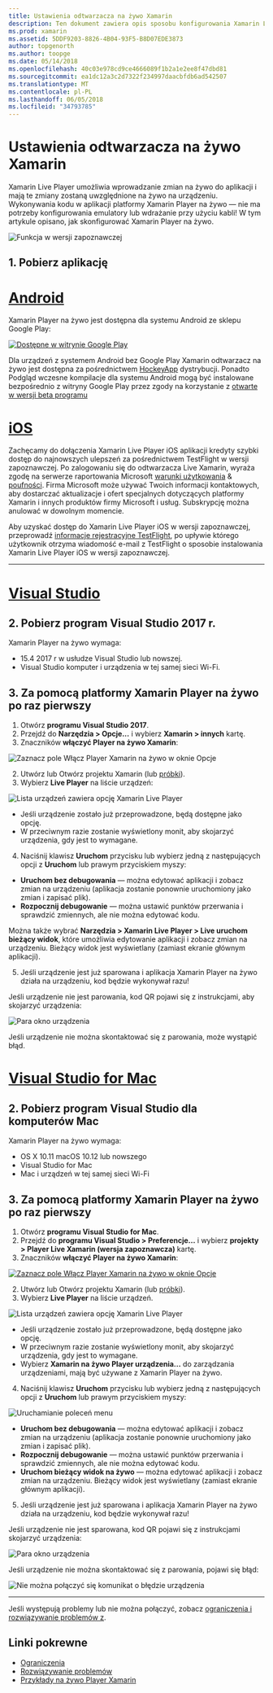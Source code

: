 ```yaml
---
title: Ustawienia odtwarzacza na żywo Xamarin
description: Ten dokument zawiera opis sposobu konfigurowania Xamarin Live Player i przy jego użyciu dokonaj edycji na żywo do uruchomienia aplikacji.
ms.prod: xamarin
ms.assetid: 5DDF9203-8826-4B04-93F5-B8D07EDE3873
author: topgenorth
ms.author: toopge
ms.date: 05/14/2018
ms.openlocfilehash: 40c03e978cd9ce4666089f1b2a1e2ee8f47dbd81
ms.sourcegitcommit: ea1dc12a3c2d7322f234997daacbfdb6ad542507
ms.translationtype: MT
ms.contentlocale: pl-PL
ms.lasthandoff: 06/05/2018
ms.locfileid: "34793785"
---
```

# <a name="xamarin-live-player-setup"></a>Ustawienia odtwarzacza na żywo Xamarin

Xamarin Live Player umożliwia wprowadzanie zmian na żywo do aplikacji i mają te zmiany zostaną uwzględnione na żywo na urządzeniu. Wykonywania kodu w aplikacji platformy Xamarin Player na żywo — nie ma potrzeby konfigurowania emulatory lub wdrażanie przy użyciu kabli! W tym artykule opisano, jak skonfigurować Xamarin Player na żywo.

![Funkcja w wersji zapoznawczej](~/media/shared/preview.png)

## <a name="1-get-the-app"></a>1. Pobierz aplikację

# <a name="androidtabandroid"></a>[Android](#tab/android)

Xamarin Player na żywo jest dostępna dla systemu Android ze sklepu Google Play:

[ ![Dostępne w witrynie Google Play](install-images/google-play-badge.png)](https://play.google.com/store/apps/details?id=com.xamarin.live)

Dla urządzeń z systemem Android bez Google Play Xamarin odtwarzacz na żywo jest dostępna za pośrednictwem [HockeyApp](https://aka.ms/xlp-hockeyapp) dystrybucji. Ponadto Podgląd wczesne kompilacje dla systemu Android mogą być instalowane bezpośrednio z witryny Google Play przez zgody na korzystanie z [otwarte w wersji beta programu](https://play.google.com/apps/testing/com.xamarin.live)

# <a name="iostabios"></a>[iOS](#tab/ios)

Zachęcamy do dołączenia Xamarin Live Player iOS aplikacji kredyty szybki dostęp do najnowszych ulepszeń za pośrednictwem TestFlight w wersji zapoznawczej. Po zalogowaniu się do odtwarzacza Live Xamarin, wyraża zgodę na serwerze raportowania Microsoft [warunki użytkowania](https://www.microsoft.com/en-us/legal/intellectualproperty/copyright/default.aspx) & [poufności](https://privacy.microsoft.com/en-us/privacystatement). Firma Microsoft może używać Twoich informacji kontaktowych, aby dostarczać aktualizacje i ofert specjalnych dotyczących platformy Xamarin i innych produktów firmy Microsoft i usług. Subskrypcję można anulować w dowolnym momencie.

Aby uzyskać dostęp do Xamarin Live Player iOS w wersji zapoznawczej, przeprowadź [informacje rejestracyjne TestFlight](https://fastring.xamarinliveplayer.com/), po upływie którego użytkownik otrzyma wiadomość e-mail z TestFlight o sposobie instalowania Xamarin Live Player iOS w wersji zapoznawczej.

-----

# <a name="visual-studiotabwindows"></a>[Visual Studio](#tab/windows)

## <a name="2-get-visual-studio-2017"></a>2. Pobierz program Visual Studio 2017 r.

Xamarin Player na żywo wymaga:

- 15.4 2017 r w usłudze Visual Studio lub nowszej.
- Visual Studio komputer i urządzenia w tej samej sieci Wi-Fi.

## <a name="3-using-xamarin-live-player-for-the-first-time"></a>3. Za pomocą platformy Xamarin Player na żywo po raz pierwszy

1. Otwórz **programu Visual Studio 2017**.
2. Przejdź do **Narzędzia > Opcje...**  i wybierz **Xamarin > innych** kartę.
3. Znaczników **włączyć Player na żywo Xamarin**:

  ![Zaznacz pole Włącz Player Xamarin na żywo w oknie Opcje](install-images/vs2017-options.png)

2. Utwórz lub Otwórz projektu Xamarin (lub [próbki](~/tools/live-player/samples.md)).
3. Wybierz **Live Player** na liście urządzeń:

  ![Lista urządzeń zawiera opcję Xamarin Live Player](install-images/devices-empty-windows.png)

  * Jeśli urządzenie zostało już przeprowadzone, będą dostępne jako opcję.
  * W przeciwnym razie zostanie wyświetlony monit, aby skojarzyć urządzenia, gdy jest to wymagane.
4. Naciśnij klawisz **Uruchom** przycisku lub wybierz jedną z następujących opcji z **Uruchom** lub prawym przyciskiem myszy:

  - **Uruchom bez debugowania** — można edytować aplikacji i zobacz zmian na urządzeniu (aplikacja zostanie ponownie uruchomiony jako zmian i zapisać plik).
  - **Rozpocznij debugowanie** — można ustawić punktów przerwania i sprawdzić zmiennych, ale nie można edytować kodu.

  Można także wybrać **Narzędzia > Xamarin Live Player > Live uruchom bieżący widok**, które umożliwia edytowanie aplikacji i zobacz zmian na urządzeniu. Bieżący widok jest wyświetlany (zamiast ekranie głównym aplikacji).

5. Jeśli urządzenie jest już sparowana i aplikacja Xamarin Player na żywo działa na urządzeniu, kod będzie wykonywał razu!

  Jeśli urządzenie nie jest parowania, kod QR pojawi się z instrukcjami, aby skojarzyć urządzenia:

  ![Para okno urządzenia](install-images/manage-empty-windows.png)

  Jeśli urządzenie nie można skontaktować się z parowania, może wystąpić błąd.

# <a name="visual-studio-for-mactabmacos"></a>[Visual Studio for Mac](#tab/macos)

## <a name="2-get-visual-studio-for-mac"></a>2. Pobierz program Visual Studio dla komputerów Mac

Xamarin Player na żywo wymaga:

- OS X 10.11 macOS 10.12 lub nowszego
- Visual Studio for Mac
- Mac i urządzeń w tej samej sieci Wi-Fi

## <a name="3-using-xamarin-live-player-for-the-first-time"></a>3. Za pomocą platformy Xamarin Player na żywo po raz pierwszy

1. Otwórz **programu Visual Studio for Mac**.
2. Przejdź do **programu Visual Studio > Preferencje...**  i wybierz **projekty > Player Live Xamarin (wersja zapoznawcza)** kartę.
3. Znaczników **włączyć Player na żywo Xamarin**:

  [![Zaznacz pole Włącz Player Xamarin na żywo w oknie Opcje](install-images/vsmac-options-sml.png)](install-images/vsmac-options.png#lightbox)

2. Utwórz lub Otwórz projektu Xamarin (lub [próbki](~/tools/live-player/samples.md)).
3. Wybierz **Live Player** na liście urządzeń.

  ![Lista urządzeń zawiera opcję Xamarin Live Player](install-images/devices.png)

  * Jeśli urządzenie zostało już przeprowadzone, będą dostępne jako opcję.
  * W przeciwnym razie zostanie wyświetlony monit, aby skojarzyć urządzenia, gdy jest to wymagane.
  * Wybierz **Xamarin na żywo Player urządzenia...**  do zarządzania urządzeniami, mają być używane z Xamarin Player na żywo.

4. Naciśnij klawisz **Uruchom** przycisku lub wybierz jedną z następujących opcji z **Uruchom** lub prawym przyciskiem myszy:

  ![Uruchamianie poleceń menu](install-images/run-menu.png)

  - **Uruchom bez debugowania** — można edytować aplikacji i zobacz zmian na urządzeniu (aplikacja zostanie ponownie uruchomiony jako zmian i zapisać plik).
  - **Rozpocznij debugowanie** — można ustawić punktów przerwania i sprawdzić zmiennych, ale nie można edytować kodu.
  - **Uruchom bieżący widok na żywo** — można edytować aplikacji i zobacz zmian na urządzeniu. Bieżący widok jest wyświetlany (zamiast ekranie głównym aplikacji).

5. Jeśli urządzenie jest już sparowana i aplikacja Xamarin Player na żywo działa na urządzeniu, kod będzie wykonywał razu!

  Jeśli urządzenie nie jest sparowana, kod QR pojawi się z instrukcjami skojarzyć urządzenia:

  ![Para okno urządzenia](install-images/manage-empty.png)

  Jeśli urządzenie nie można skontaktować się z parowania, pojawi się błąd:

  ![Nie można połączyć się komunikat o błędzie urządzenia](install-images/error-cannot-connect.png)


-----

Jeśli występują problemy lub nie można połączyć, zobacz [ograniczenia i rozwiązywanie problemów z](~/tools/live-player/troubleshooting.md).


## <a name="related-links"></a>Linki pokrewne

- [Ograniczenia](~/tools/live-player/limitations.md)
- [Rozwiązywanie problemów](~/tools/live-player/troubleshooting.md)
- [Przykłady na żywo Player Xamarin](~/tools/live-player/samples.md)
